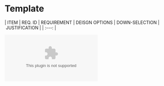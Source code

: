 
# Template


| ITEM | REQ. ID | REQUIREMENT | DEISGN OPTIONS | DOWN-SELECTION | JUSTIFICATION |
| :---: |

![](Test.xlsx)
